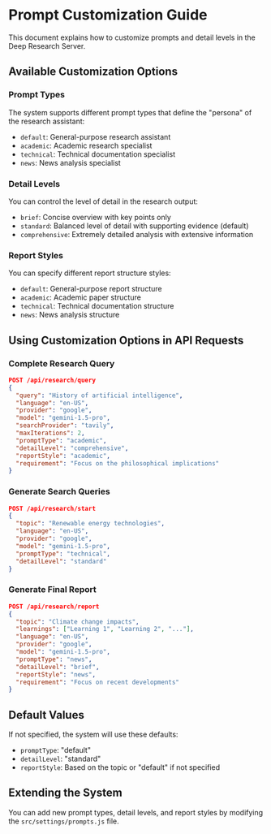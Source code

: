 # Prompt Customization Guide

This document explains how to customize prompts and detail levels in the Deep Research Server.

## Available Customization Options

### Prompt Types

The system supports different prompt types that define the "persona" of the research assistant:

- `default`: General-purpose research assistant
- `academic`: Academic research specialist
- `technical`: Technical documentation specialist
- `news`: News analysis specialist

### Detail Levels

You can control the level of detail in the research output:

- `brief`: Concise overview with key points only
- `standard`: Balanced level of detail with supporting evidence (default)
- `comprehensive`: Extremely detailed analysis with extensive information

### Report Styles

You can specify different report structure styles:

- `default`: General-purpose report structure
- `academic`: Academic paper structure
- `technical`: Technical documentation structure
- `news`: News analysis structure

## Using Customization Options in API Requests

### Complete Research Query

```json
POST /api/research/query
{
  "query": "History of artificial intelligence",
  "language": "en-US",
  "provider": "google",
  "model": "gemini-1.5-pro",
  "searchProvider": "tavily",
  "maxIterations": 2,
  "promptType": "academic",
  "detailLevel": "comprehensive",
  "reportStyle": "academic",
  "requirement": "Focus on the philosophical implications"
}
```

### Generate Search Queries

```json
POST /api/research/start
{
  "topic": "Renewable energy technologies",
  "language": "en-US",
  "provider": "google",
  "model": "gemini-1.5-pro",
  "promptType": "technical",
  "detailLevel": "standard"
}
```

### Generate Final Report

```json
POST /api/research/report
{
  "topic": "Climate change impacts",
  "learnings": ["Learning 1", "Learning 2", "..."],
  "language": "en-US",
  "provider": "google",
  "model": "gemini-1.5-pro",
  "promptType": "news",
  "detailLevel": "brief",
  "reportStyle": "news",
  "requirement": "Focus on recent developments"
}
```

## Default Values

If not specified, the system will use these defaults:

- `promptType`: "default"
- `detailLevel`: "standard"
- `reportStyle`: Based on the topic or "default" if not specified

## Extending the System

You can add new prompt types, detail levels, and report styles by modifying the `src/settings/prompts.js` file.
